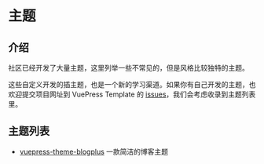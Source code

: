 # 主题

## 介绍
社区已经开发了大量主题，这里列举一些不常见的，但是风格比较独特的主题。

这些自定义开发的插主题，也是一个新的学习渠道。如果你有自己开发的主题，也欢迎提交项目网址到 VuePress Template 的 [issues](https://github.com/openHacking/vuepress-template/issues)，我们会考虑收录到主题列表里。

## 主题列表

- [vuepress-theme-blogplus](https://github.com/Dushusir/vuepress-theme-blogplus) 一款简洁的博客主题
